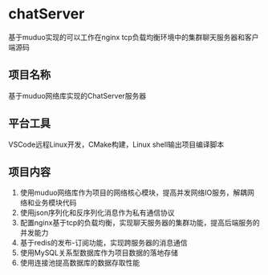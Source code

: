 # chatServer
基于muduo实现的可以工作在nginx tcp负载均衡环境中的集群聊天服务器和客户端源码

## 项目名称

基于muduo网络库实现的ChatServer服务器

## 平台工具

VSCode远程Linux开发，CMake构建，Linux shell输出项目编译脚本

## 项目内容

1. 使用muduo网络库作为项目的网络核心模块，提高并发网络IO服务，解耦网络和业务模块代码
2. 使用json序列化和反序列化消息作为私有通信协议
3. 配置nginx基于tcp的负载均衡，实现聊天服务器的集群功能，提高后端服务的并发能力
4. 基于redis的发布-订阅功能，实现跨服务器的消息通信
5. 使用MySQL关系型数据库作为项目数据的落地存储
6. 使用连接池提高数据库的数据存取性能
